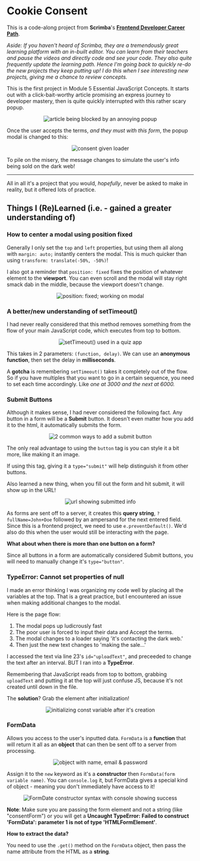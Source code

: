 # Cookie Consent

This is a code-along project from **Scrimba**'s **[Frontend Developer Career Path](https://scrimba.com/learn/frontend)**.

_Aside: If you haven't heard of Scrimba, they are a tremendously great learning platform with an in-built editor. You can learn from their teachers and pause the videos and directly code and see your code. They also quite frequently update the learning path. Hence I'm going back to quickly re-do the new projects they keep putting up! I do this when I see interesting new projects, giving me a chance to review concepts._

This is the first project in Module 5 Essential JavaScript Concepts. It starts out with a click-bait-worthy article promising an express journey to developer mastery, then is quite quickly interrupted with this rather scary popup.

<div align="center"><img src="screenshots/initial-page.png" alt="article being blocked by an annoying popup"></div>

Once the user accepts the terms, _and they must with this form_, the popup modal is changed to this:

<div align="center"><img src="./screenshots/initial-consent-given.png" alt="consent given loader"></div>

To pile on the misery, the message changes to simulate the user's info being sold on the dark web!

---

All in all it's a project that you would, _hopefully_, never be asked to make in reality, but it offered lots of practice.

## Things I (Re)Learned (i.e. - gained a greater understanding of)

### How to center a modal using position fixed

Generally I only set the `top` and `left` properties, but using them all along with `margin: auto;` instantly centers the modal. This is much quicker than using `transform: translate(-50%, -50%)`!

I also got a reminder that `position: fixed` fixes the position of whatever element to the **viewport**. You can even scroll and the modal will stay right smack dab in the middle, because the viewport doesn't change.

<div align="center"><img src="screenshots/modal-position-fixed.png" alt="position: fixed; working on modal"></div>

### A better/new understanding of setTimeout()

I had never really considered that this method removes something from the flow of your main JavaScript code, which executes from top to bottom.

<div align="center"><img src="/screenshots/setTimeout.png" alt="setTimeout() used in a quiz app"></div>

This takes in 2 parameters: `(function, delay)`.
We can use an **anonymous function**, then set the delay in **milliseconds**.

A **gotcha** is remembering `setTimeout()` takes it completely out of the flow. So if you have multiples that you want to go in a certain sequence, you need to set each time accordingly. Like _one at 3000 and the next at 6000._

### Submit Buttons

Although it makes sense, I had never considered the following fact. Any button in a form will be a **Submit** button. It doesn't even matter how you add it to the html, it automatically submits the form.

<div align="center"><img src="./screenshots/submit-buttons.png" alt="2 common ways to add a submit button"></div>

The only real advantage to using the `button` tag is you can style it a bit more, like making it an image.

If using this tag, giving it a `type="submit"` will help distinguish it from other buttons.

Also learned a new thing, when you fill out the form and hit submit, it will show up in the URL!

<div align="center"><img src="./screenshots/submit-url-deets.png" alt="url showing submitted info"></div>

As forms are sent off to a server, it creates this **query string**, `?fullName=John+Doe` followed by an ampersand for the next entered field. Since this is a frontend project, we need to use `e.preventDefault()`. We'd also do this when the user would still be interacting with the page.

**What about when there is more than one button on a form?**

Since all buttons in a form are automatically considered Submit buttons, you will need to manually change it's `type="button"`.

### TypeError: Cannot set properties of null

I made an error thinking I was organizing my code well by placing all the variables at the top. That is a great practice, but I encountered an issue when making additional changes to the modal.

Here is the page flow:

1. The modal pops up ludicrously fast
2. The poor user is forced to input their data and Accept the terms.
3. The modal changes to a loader saying 'it's contacting the dark web.'
4. Then just the new text changes to 'making the sale...'

I accessed the text via line 23's `id="uploadText"`, and preceeded to change the text after an interval. BUT I ran into a **TypeError**.

Remembering that JavaScript reads from top to bottom, grabbing `uploadText` and putting it at the top will just confuse JS, because it's not created until down in the file.

The **solution**? Grab the element after initialization!

<div align="center"><img src="./screenshots/accessing-eles-before-initialization.png" alt="initializing const variable after it's creation"></div>

### FormData

Allows you access to the user's inputted data. `FormData` is a **function** that will return it all as an **object** that can then be sent off to a server from processing.

<div align="center"><img src="./screenshots/FormData-object.png" alt="object with name, email & password"></div>

Assign it to the `new` keyword as it's a **constructor** then `FormData(form variable name)`. You can `console.log` it, but FormData gives a special kind of object - meaning you don't immediately have access to it!

<div align="center"><img src="./screenshots/FormData-code.png" alt="FormDate constructor syntax with console showing success"></div>

**Note**: Make sure you are passing the form element and not a string (like "consentForm") or you will get a **Uncaught TypeError: Failed to construct 'FormData': parameter 1 is not of type 'HTMLFormElement'**.

**How to extract the data?**

You need to use the `.get()` method on the `FormData` object, then pass the name attribute from the HTML as a **string**.
